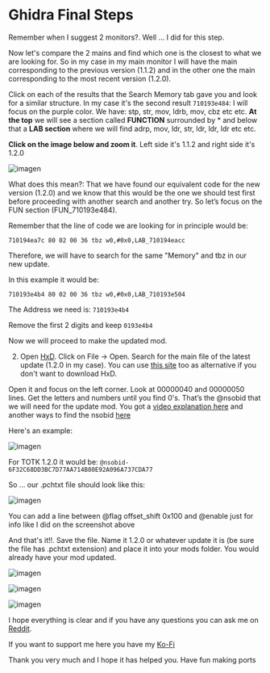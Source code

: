 # Ghidra Final Steps

Remember when I suggest 2 monitors?. Well ... I did for this step. 

Now let's compare the 2 mains and find which one is the closest to what we are looking for. So in my case in my main monitor I will have the main corresponding to the previous version (1.1.2) and in the other one the main corresponding to the most recent version (1.2.0). 

Click on each of the results that the Search Memory tab gave you and look for a similar structure. In my case it's the second result `710193e484`: I will focus on the purple color. We have: stp, str, mov, ldrb, mov, cbz etc etc. **At the top** we will see a section called **FUNCTION** surrounded by * and below that a **LAB section** where we will find adrp, mov, ldr, str, ldr, ldr, ldr etc etc.

**Click on the image below and zoom it**. Left side it's 1.1.2 and right side it's 1.2.0

![imagen](https://i.imgur.com/XixhSgr.png)

What does this mean?: That we have found our equivalent code for the new version (1.2.0) and we know that this would be the one we should test first before proceeding with another search and another try. So let’s focus on the FUN section (FUN_710193e484).

Remember that the line of code we are looking for in principle would be:

`710194ea7c 80 02 00 36 tbz w0,#0x0,LAB_710194eacc`

Therefore, we will have to search for the same "Memory" and tbz in our new update.

In this example it would be:

`710193e4b4 80 02 00 36 tbz w0,#0x0,LAB_710193e504`

The Address we need is: `710193e4b4`

Remove the first 2 digits and keep `0193e4b4`

Now we will proceed to make the updated mod.

2. Open [HxD](https://mh-nexus.de/en/downloads.php?product=HxD20). Click on File -> Open. Search for the main file of the latest update (1.2.0 in my case). You can use [this site](https://hexed.it/) too as alternative if you don't want to download HxD.

Open it  and focus on the left corner. Look at 00000040 and 00000050 lines. Get the letters and numbers until you find 0's. That’s the @nsobid that we will need for the update mod. You got a [video explanation here](https://youtu.be/d1XWoEgAgrU) and another ways to find the nsobid [here]()

Here's an example:

![imagen](https://i.imgur.com/smeExqe.png)

For TOTK 1.2.0 it would be: `@nsobid-6F32C68DD3BC7D77AA714B80E92A096A737CDA77`

So … our .pchtxt file should look like this:

![imagen](https://i.imgur.com/NqhxhEE.png)

You can add a line between @flag offset_shift 0x100 and @enable just for info like I did on the screenshot above

And that's it!!. Save the file. Name it 1.2.0 or whatever update it is (be sure the file has .pchtxt extension) and place it into your mods folder. You would already have your mod updated.

![imagen](https://i.imgur.com/YiLWY63.png)

![imagen](https://i.imgur.com/hxXzGlO.png)

![imagen](https://i.imgur.com/dD4ncbq.png)

I hope everything is clear and if you have any questions you can ask me on [Reddit](https://www.reddit.com/user/StevenssND). 

If you want to support me here you have my [Ko-Fi](https://ko-fi.com/stevenss)

Thank you very much and I hope it has helped you. Have fun making ports
